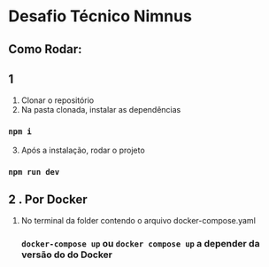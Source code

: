 # Desafio Técnico Nimnus



## Como Rodar: 

## 1

 1. Clonar o repositório
 2. Na pasta clonada, instalar as dependências
   ### `npm i`
 3.  Após a instalação, rodar o projeto
   ### `npm run dev`

   



## 2 . Por Docker 
 1. No terminal da folder contendo o arquivo docker-compose.yaml 


    ### `docker-compose up` ou `docker compose up` a depender da versão do do Docker


 


